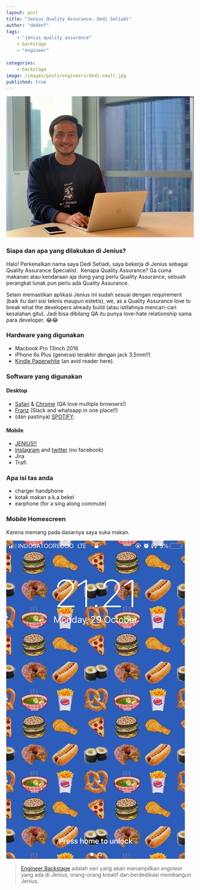 ```yaml
---
layout: post
title: "Jenius Quality Assurance: Dedi Setiadi"
author: "dedenf"
tags:
    - "jenius quality assurance"
    - backstage
    - "engineer"

categories: 
    - backstage
image: /images/posts/engineers/dedi-small.jpg
published: true
---
```


[![Dedi Setiadi](/images/posts/engineers/dedi-small.jpg)](/images/posts/engineers/dedi-large.jpg)
### Siapa dan apa yang dilakukan di Jenius?
Halo! Perkenalkan nama saya Dedi Setiadi, saya bekerja di Jenius sebagai Quality Assurance Specialist. 
Kenapa Quality Assurance? Ga cuma makanan atau kendaraan aja dong yang perlu Quality Assurance, sebuah perangkat lunak pun perlu ada Quality Assurance. 

Selain memastikan aplikasi Jenius ini sudah sesuai dengan requirement (baik itu dari sisi teknis maupun estetis), we, as a Quality Assurance love to break what the developers already build (atau istilahnya mencari-cari kesalahan gitu). Jadi bisa dibilang QA itu punya love-hate relationship sama para developer. 😂😂

<!-- more -->
### Hardware yang digunakan
- Macbook Pro 13inch 2016
- iPhone 6s Plus (generasi terakhir dengan jack 3.5mm!!)
- [Kindle Paperwhite](https://www.amazon.com/Amazon-Kindle-Paperwhite-6-Inch-4GB-eReader/dp/B00OQVZDJM) (an avid reader here). 

### Software yang digunakan
#### Desktop
- [Safari](https://support.apple.com/downloads/safari) & [Chrome](https://www.google.com/chrome/) (QA love multiple browsers!)
- [Franz](https://meetfranz.com/) (Slack and whatsapp in one place!!)
- (dan pastinya) [SPOTIFY](https://spotify.com). 

#### Mobile
- [JENIUS!!](https://www.jenius.com)
- [Instagram](https://www.instagram.com/dedaydedi/) and [twitter](https://twitter.com/dedaydedi) (no facebook)
- Jira
- Trafi

### Apa isi tas anda
- charger handphone
- kotak makan a.k.a bekel
- earphone (for a sing along commute)

### Mobile Homescreen
Karena memang pada dasarnya saya suka makan.


[![Dedi Setiadi homescreen](/images/posts/engineers/dedi-hs-small.jpg)](/images/posts/engineers/dedi-hs-large.jpg)

>[Engineer Backstage](/categories/engineer/) adalah seri yang akan menampilkan _engineer_  yang ada di Jenius, orang-orang kreatif dan berdedikasi membangun Jenius.
